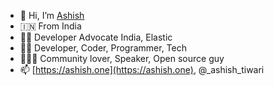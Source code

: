 - 👋 Hi, I’m [Ashish](https://ashish.one)
- :india: From India
- :office_worker: Developer Advocate India, Elastic
- :technologist: Developer, Coder, Programmer, Tech
- :people_holding_hands: Community lover, Speaker, Open source guy
- 📫 [https://ashish.one](https://ashish.one), @_ashish_tiwari
